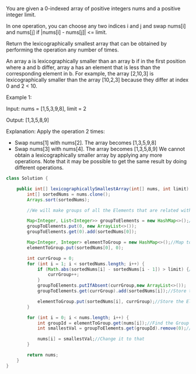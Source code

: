 You are given a 0-indexed array of positive integers nums and a positive integer limit.

In one operation, you can choose any two indices i and j and swap nums[i] and nums[j] if |nums[i] - nums[j]| <= limit.

Return the lexicographically smallest array that can be obtained by performing the operation any number of times.

An array a is lexicographically smaller than an array b if in the first position where a and b differ, array a has an element that is less than the corresponding element in b. For example, the array [2,10,3] is lexicographically smaller than the array [10,2,3] because they differ at index 0 and 2 < 10.

 

Example 1:

Input: nums = [1,5,3,9,8], limit = 2

Output: [1,3,5,8,9]

Explanation: Apply the operation 2 times:
- Swap nums[1] with nums[2]. The array becomes [1,3,5,9,8]
- Swap nums[3] with nums[4]. The array becomes [1,3,5,8,9]
We cannot obtain a lexicographically smaller array by applying any more operations.
Note that it may be possible to get the same result by doing different operations.
```java
class Solution {

    public int[] lexicographicallySmallestArray(int[] nums, int limit) {
        int[] sortedNums = nums.clone();
        Arrays.sort(sortedNums);

        //We will make groups of all the Elements that are related with each other and Satisfying the relation of | nums[i]-nums[j] |<=limit.

        Map<Integer, List<Integer>> groupToElements = new HashMap<>();//Map to Store the Group with all the Elements of that Particular Group
        groupToElements.put(0, new ArrayList<>());
        groupToElements.get(0).add(sortedNums[0]);

        Map<Integer, Integer> elementToGroup = new HashMap<>();//Map to Store which Element is present in Which Group
        elementToGroup.put(sortedNums[0], 0);

        int currGroup = 0;
        for (int i = 1; i < sortedNums.length; i++) {
            if (Math.abs(sortedNums[i] - sortedNums[i - 1]) > limit) {//if the Relation is not Satisfied Increase the Group from zero to one which is a different Group.
                currGroup++;
            }
            groupToElements.putIfAbsent(currGroup,new ArrayList<>());
            groupToElements.get(currGroup).add(sortedNums[i]);//Store the Group with the Element

            elementToGroup.put(sortedNums[i], currGroup);//Store the Element with the Group.
        }

        for (int i = 0; i < nums.length; i++) {
            int groupId = elementToGroup.get(nums[i]);//Find the Group 
            int smallestVal = groupToElements.get(groupId).remove(0);//Take the Smallest Possible Value of that Group

            nums[i] = smallestVal;//Change it to that
        }

        return nums;
    }
}

```
